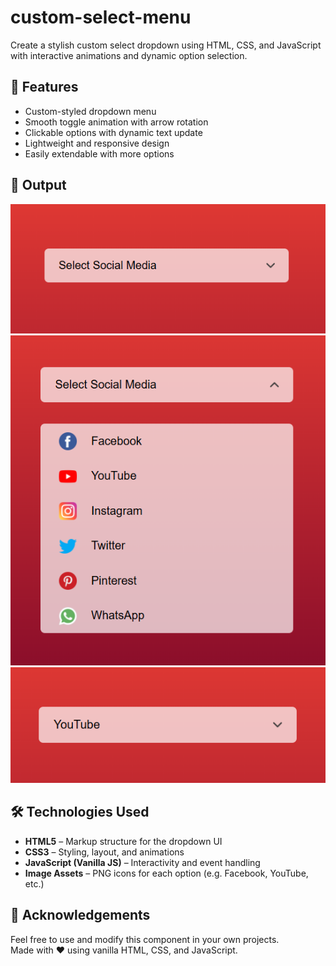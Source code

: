 # custom-select-menu
Create a stylish custom select dropdown using HTML, CSS, and JavaScript with interactive animations and dynamic option selection.

## 🧩 Features
- Custom-styled dropdown menu
- Smooth toggle animation with arrow rotation
- Clickable options with dynamic text update
- Lightweight and responsive design
- Easily extendable with more options

## 📸 Output
![Custom Select Menu Output 1](Images/Output/image1.png)  
![Custom Select Menu Output 2](Images/Output/image2.png)  
![Custom Select Menu Output 3](Images/Output/image3.png)  

## 🛠️ Technologies Used
- **HTML5** – Markup structure for the dropdown UI
- **CSS3** – Styling, layout, and animations
- **JavaScript (Vanilla JS)** – Interactivity and event handling
- **Image Assets** – PNG icons for each option (e.g. Facebook, YouTube, etc.)

## 🙌 Acknowledgements
Feel free to use and modify this component in your own projects.  
Made with ❤️ using vanilla HTML, CSS, and JavaScript.
